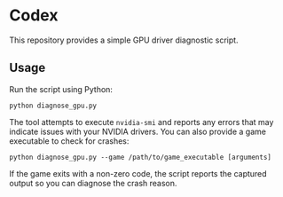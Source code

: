 # Codex

This repository provides a simple GPU driver diagnostic script.

## Usage

Run the script using Python:

```
python diagnose_gpu.py
```

The tool attempts to execute `nvidia-smi` and reports any errors that may
indicate issues with your NVIDIA drivers. You can also provide a game
executable to check for crashes:

```
python diagnose_gpu.py --game /path/to/game_executable [arguments]
```

If the game exits with a non-zero code, the script reports the captured output
so you can diagnose the crash reason.
